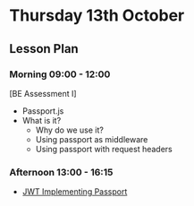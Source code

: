 # Thursday 13th October

## Lesson Plan

### Morning 09:00 - 12:00

[BE Assessment I]

+ Passport.js
+ What is it?
  + Why do we use it?
  + Using passport as middleware
  + Using passport with request headers

### Afternoon 13:00 - 16:15

+ [JWT Implementing Passport](https://github.com/GillesDCI/jwt-passport-assignment)
